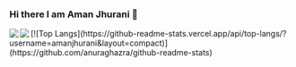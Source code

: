 ### Hi there I am Aman Jhurani 👋
<a href="https://github.com/anuraghazra/github-readme-stats">
  <img align="left" src="https://github-readme-stats.vercel.app/api/pin/?username=amanjhurani&repo=github-readme-stats" />
</a>
<a href="https://github.com/anuraghazra/convoychat">
  <img align="left" src="https://github-readme-stats.vercel.app/api/pin/?username=amanjhurani&repo=convoychat" />
</a>
[![Top Langs](https://github-readme-stats.vercel.app/api/top-langs/?username=amanjhurani&layout=compact)](https://github.com/anuraghazra/github-readme-stats)
